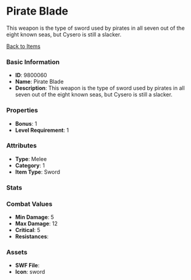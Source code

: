 # Pirate Blade

This weapon is the type of sword used by pirates in all seven out of the eight known seas, but Cysero is still a slacker.

[Back to Items](../items.md)

### Basic Information

- **ID**: 9800060
- **Name**: Pirate Blade
- **Description**: This weapon is the type of sword used by pirates in all seven out of the eight known seas, but Cysero is still a slacker.

### Properties

- **Bonus**: 1
- **Level Requirement**: 1

### Attributes

- **Type**: Melee     
- **Category**: 1
- **Item Type**: Sword

### Stats


### Combat Values

- **Min Damage**: 5
- **Max Damage**: 12
- **Critical**: 5
- **Resistances**: 

### Assets

- **SWF File**: 
- **Icon**: sword

